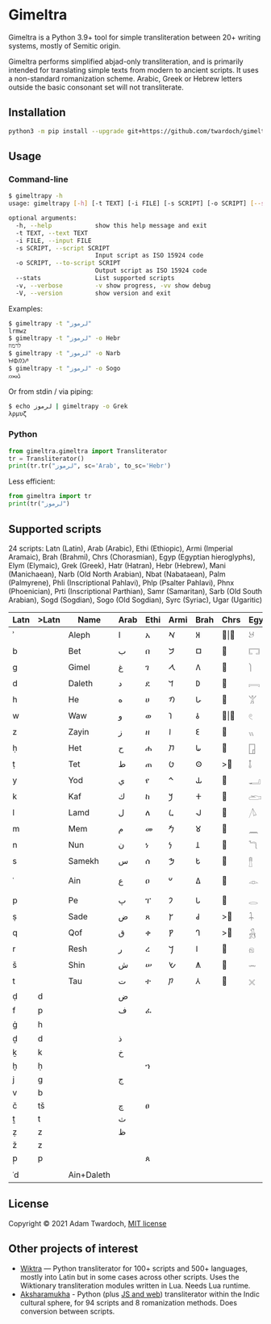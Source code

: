 
# Gimeltra

Gimeltra is a Python 3.9+ tool for simple transliteration between 20+ writing systems, mostly of Semitic origin.

Gimeltra performs simplified abjad-only transliteration, and is primarily intended for translating simple texts from modern to ancient scripts. It uses a non-standard romanization scheme. Arabic, Greek or Hebrew letters outside the basic consonant set will not transliterate.

## Installation

```sh
python3 -m pip install --upgrade git+https://github.com/twardoch/gimeltra
```

## Usage

### Command-line

```sh
$ gimeltrapy -h
usage: gimeltrapy [-h] [-t TEXT] [-i FILE] [-s SCRIPT] [-o SCRIPT] [--stats] [-v] [-V]

optional arguments:
  -h, --help            show this help message and exit
  -t TEXT, --text TEXT
  -i FILE, --input FILE
  -s SCRIPT, --script SCRIPT
                        Input script as ISO 15924 code
  -o SCRIPT, --to-script SCRIPT
                        Output script as ISO 15924 code
  --stats               List supported scripts
  -v, --verbose         -v show progress, -vv show debug
  -V, --version         show version and exit
```

Examples:

```sh
$ gimeltrapy -t "لرموز"
lrmwz
$ gimeltrapy -t "لرموز" -o Hebr
לרמוז
$ gimeltrapy -t "لرموز" -o Narb
𐪁𐪇𐪃𐪅𐪘
$ gimeltrapy -t "لرموز" -o Sogo
𐼌𐼘𐼍𐼇𐼈
```

Or from stdin / via piping:

```sh
$ echo لرموز | gimeltrapy -o Grek
λρμυζ
```

### Python

```python
from gimeltra.gimeltra import Transliterator
tr = Transliterator()
print(tr.tr("لرموز", sc='Arab', to_sc='Hebr')
```

Less efficient:

```python
from gimeltra import tr
print(tr("لرموز")
```

## Supported scripts

24 scripts: Latn (Latin), Arab (Arabic), Ethi (Ethiopic), Armi (Imperial Aramaic), Brah (Brahmi), Chrs (Chorasmian), Egyp (Egyptian hieroglyphs), Elym (Elymaic), Grek (Greek), Hatr (Hatran), Hebr (Hebrew), Mani (Manichaean), Narb (Old North Arabian), Nbat (Nabataean), Palm (Palmyrene), Phli (Inscriptional Pahlavi), Phlp (Psalter Pahlavi), Phnx (Phoenician), Prti (Inscriptional Parthian), Samr (Samaritan), Sarb (Old South Arabian), Sogd (Sogdian), Sogo (Old Sogdian), Syrc (Syriac), Ugar (Ugaritic)

| Latn | >Latn | Name       | Arab | Ethi | Armi | Brah | Chrs       | Egyp | Elym | Grek                   | Hatr | Hebr        | Mani | Narb | Nbat        | Palm       | Phli | Phlp | Phnx | Prti | Samr | Sarb | Sogd | Sogo        | Syrc      | Ugar       |
|------|-------|------------|------|------|------|------|------------|------|------|------------------------|------|-------------|------|------|-------------|------------|------|------|------|------|------|------|------|-------------|-----------|------------|
| ʾ    |       | Aleph      | ا    | አ    | 𐡀   | 𑀅   | 𐾰&#124;𐾱 | 𓃾   | 𐿠   | α&#124;Α               | 𐣠   | א           | 𐫀   | 𐪑   | 𐢀&#124;~𐢁 | 𐡠         | 𐭠   | 𐮀   | 𐤀   | 𐭀   | ࠀ    | 𐩱   | 𐼰   | 𐼁&#124;~𐼀 | ܐ         | 𐎀         |
| b    |       | Bet        | ب    | በ    | 𐡁   | 𑀩   | 𐾲         | 𓉐   | 𐿡   | β&#124;Β               | 𐣡   | בּ           | 𐫁   | 𐪈   | 𐢂&#124;~𐢃 | 𐡡         | 𐭡   | 𐮁   | 𐤁   | 𐭁   | ࠁ    | 𐩨   | 𐼱   | 𐼃&#124;~𐼂 | ܒ         | 𐎁         |
| g    |       | Gimel      | غ    | ገ    | 𐡂   | 𑀕   | 𐾳         | 𓌙   | 𐿢   | γ&#124;Γ               | 𐣢   | ג           | 𐫃   | 𐪔   | 𐢄          | 𐡢         | 𐭢   | 𐮂   | 𐤂   | 𐭂   | ࠂ    | 𐩴   | 𐼲   | 𐼄          | ܓ&#124;ܔ  | 𐎂         |
| d    |       | Daleth     | د    | ደ    | 𐡃   | 𑀥   | 𐾴         | 𓇯   | 𐿣   | δ&#124;Δ               | 𐣣   | ד           | 𐫅   | 𐪕   | 𐢅          | 𐡣         | 𐭣   | 𐮃   | 𐤃   | 𐭃   | ࠃ    | 𐩵   | 𐼹   | 𐼌          | ܕ&#124;ܕ݂ | 𐎄         |
| h    |       | He         | ه    | ሀ    | 𐡄   | 𑀳   | 𐾵         | 𓀠   | 𐿤   | ε&#124;Ε               | 𐣤   | ה           | 𐫆   | 𐪀   | 𐢆&#124;~𐢇 | 𐡤         | 𐭤   | 𐮄   | 𐤄   | 𐭄   | ࠄ    | 𐩠   | 𐼳   | 𐼆&#124;~𐼅 | ܗ         | 𐎅         |
| w    |       | Waw        | و    | ወ    | 𐡅   | 𑀯   | 𐾶&#124;𐾷 | 𓏲   | 𐿥   | υ&#124;Υ               | 𐣥   | ו           | 𐫇   | 𐪅   | 𐢈          | 𐡥         | >𐭥  | >𐮅  | 𐤅   | 𐭅   | ࠅ    | 𐩥   | 𐼴   | 𐼇          | ܘ         | 𐎆         |
| z    |       | Zayin      | ز    | ዘ    | 𐡆   | 𑀚   | 𐾸         | 𓏭   | 𐿦   | ζ&#124;Ζ               | 𐣦   | ז           | 𐫉   | 𐪘   | 𐢉          | 𐡦         | 𐭦   | 𐮆   | 𐤆   | 𐭆   | ࠆ    | >𐩹  | 𐼵   | 𐼈          | ܙ         | 𐎇         |
| ḥ    |       | Het        | ح    | ሐ    | 𐡇   | 𑀖   | 𐾹         | 𓉗   | 𐿧   | η&#124;Η               | 𐣧   | ח           | 𐫍   | 𐪂   | 𐢊          | 𐡧         | 𐭧   | 𐮇   | 𐤇   | 𐭇   | ࠇ    | 𐩢   | 𐼶   | 𐼉          | ܚ&#124;ܚ݂ | 𐎈         |
| ṭ    |       | Tet        | ط    | ጠ    | 𐡈   | 𑀣   | >𐿄        | 𓄤   | 𐿨   | θ&#124;Θ               | 𐣨   | ט           | 𐫎   | 𐪉   | 𐢋          | 𐡨         | 𐭨   | >𐮑  | 𐤈   | 𐭈   | ࠈ    | 𐩷   | >𐽃  | >𐼔         | ܛ&#124;ܜ  | 𐎉         |
| y    |       | Yod        | ي    | የ    | 𐡉   | 𑀬   | 𐾺         | 𓂝   | 𐿩   | ι&#124;Ι               | 𐣩   | י           | 𐫏   | 𐪚   | 𐢌&#124;~𐢍 | 𐡩         | 𐭩   | 𐮈   | 𐤉   | 𐭉   | ࠉ    | 𐩺   | 𐼷   | 𐼊          | ܝ         | 𐎊         |
| k    |       | Kaf        | ك    | ከ    | 𐡊   | 𑀓   | 𐾻         | 𓂧   | 𐿪   | κ&#124;Κ               | 𐣪   | כ&#124;~ך   | 𐫐   | 𐪋   | 𐢎&#124;~𐢏 | 𐡪         | 𐭪   | 𐮉   | 𐤊   | 𐭊   | ࠊ    | 𐩫   | 𐼸   | 𐼋          | ܟ&#124;ܟ݂ | 𐎋         |
| l    |       | Lamd       | ل    | ለ    | 𐡋   | 𑀮   | 𐾼         | 𓌅   | 𐿫   | λ&#124;Λ               | 𐣫   | ל           | 𐫓   | 𐪁   | 𐢐&#124;~𐢑 | 𐡫         | 𐭫   | 𐮊   | 𐤋   | 𐭋   | ࠋ    | 𐩡   | 𐽄   | >𐼌         | ܠ         | 𐎍         |
| m    |       | Mem        | م    | መ    | 𐡌   | 𑀫   | 𐾽         | 𓈖   | 𐿬   | μ&#124;Μ               | 𐣬   | מ&#124;~ם   | 𐫖   | 𐪃   | 𐢒&#124;~𐢓 | 𐡬         | 𐭬   | 𐮋   | 𐤌   | 𐭌   | ࠌ    | 𐩣   | 𐼺   | 𐼍          | ܡ         | 𐎎         |
| n    |       | Nun        | ن    | ነ    | 𐡍   | 𑀦   | 𐾾         | 𓆓   | 𐿭   | ν&#124;Ν               | 𐣭   | נ ן         | 𐫗   | 𐪌   | 𐢔&#124;~𐢕 | 𐡭&#124;𐡮 | 𐭭   | 𐮌   | 𐤍   | 𐭍   | ࠍ    | 𐩬   | 𐼻   | 𐼏&#124;~𐼎 | ܢܢ&#124;ܢ | 𐎐         |
| s    |       | Samekh     | س    | ሰ    | 𐡎   | 𑀱   | 𐾿         | 𓊽   | 𐿮   | ς&#124;Σ               | 𐣮   | ס           | 𐫘   | 𐪊   | 𐢖          | 𐡯         | 𐭮   | 𐮍   | 𐤎   | 𐭎   | ࠎ    | 𐩪   | 𐼼   | 𐼑          | ܣ         | 𐎒         |
| ʿ    |       | Ain        | ع    | ዐ    | 𐡏   | 𑀏   | 𐿀         | 𓁹   | 𐿯   | ω&#124;ο&#124;Ω&#124;Ο | 𐣯   | ע           | 𐫙   | 𐪒   | 𐢗          | 𐡰         | 𐭥   | 𐮅   | 𐤏   | 𐭏   | ࠏ    | 𐩲   | 𐼽   | 𐼓&#124;𐼒  | ܥ         | 𐎓         |
| p    |       | Pe         | پ    | ፐ    | 𐡐   | 𑀧   | 𐿁         | 𓂋   | 𐿰   | π&#124;Π               | 𐣰   | פ&#124;~ף   | 𐫛   | >𐪐  | 𐢘          | 𐡱         | 𐭯   | 𐮎   | 𐤐   | 𐭐   | >ࠐ   | >𐩰  | 𐼾   | 𐼔          | ܦ         | 𐎔         |
| ṣ    |       | Sade       | ض    | ጸ    | 𐡑   | 𑀘   | >𐾿        | 𓇑   | 𐿱   | ϻ&#124;Ϻ               | 𐣱   | צ&#124;~ץ   | 𐫝   | 𐪎   | 𐢙          | 𐡲         | 𐭰   | 𐮏   | 𐤑   | 𐭑   | ࠑ    | 𐩮   | 𐼿   | 𐼖&#124;~𐼕 | ܨ         | 𐎕         |
| q    |       | Qof        | ق    | ቀ    | 𐡒   | 𑀔   | >𐾻        | 𓃻   | 𐿲   | ϙ&#124;Ϙ               | 𐣲   | ק           | 𐫞   | 𐪄   | 𐢚          | 𐡳         | 𐭬   | 𐮋   | 𐤒   | 𐭒   | ࠒ    | 𐩤   | >𐼸  | >𐼋         | ܩ         | 𐎖         |
| r    |       | Resh       | ر    | ረ    | 𐡓   | 𑀭   | 𐿂         | 𓁶   | 𐿳   | ρ&#124;Ρ               | 𐣣   | ר           | 𐫡   | 𐪇   | 𐢛          | 𐡴         | >𐭥  | >𐮅  | 𐤓   | 𐭓   | ࠓ    | 𐩧   | 𐽀   | 𐼘          | ܪ         | 𐎗         |
| š    |       | Shin       | ش    | ሠ    | 𐡔   | 𑀰   | 𐿃         | 𓌓   | 𐿴   | ξ&#124;Ξ               | 𐣴   | ש           | 𐫢   | 𐪏   | 𐢜&#124;~𐢝 | 𐡵         | 𐭱   | 𐮐   | 𐤔   | 𐭔   | ࠔ    | 𐩦   | 𐽁   | 𐼙          | ܫ         | 𐎌&#124;𐎝 |
| t    |       | Tau        | ت    | ተ    | 𐡕   | 𑀢   | 𐿄         | 𓏴   | 𐿵   | τ&#124;Τ               | 𐣵   | ת           | 𐫤   | 𐪗   | 𐢞          | 𐡶         | 𐭲   | 𐮑   | 𐤕   | 𐭕   | ࠕ    | 𐩩   | 𐽂   | 𐼛&#124;~𐼚 | ܬ         | 𐎚         |
| ḍ    | d     |            | ض    |      |      |      |            |      |      |                        |      |             |      | 𐪓   |             |            |      |      |      |      |      |      |      |             |           |            |
| f    | p     |            | ف    | ፈ    |      |      |            |      |      |                        |      | פּ&#124;~ףּ   |      | 𐪐   |             |            |      |      |      |      | ࠐ    | 𐩰   | 𐽃   | >𐼔         |           |            |
| ġ    | h     |            |      |      |      |      |            |      |      |                        |      | גּ           |      | 𐪖   |             |            |      |      |      |      |      |      |      |             |           | 𐎙         |
| ḏ    | d     |            | ذ    |      |      |      |            |      |      |                        |      | דּ           |      |      |             |            |      |      |      |      |      | 𐩹   |      |             |           |            |
| ḵ    | k     |            | خ    |      |      |      |            |      |      |                        |      | כּ&#124;~ךּ   |      |      |             |            |      |      |      |      |      |      |      |             |           |            |
| ḫ    | ḥ     |            |      | ኀ    |      |      |            |      |      |                        |      |             |      |      |             |            |      |      |      |      |      | 𐩭   |      |             |           |            |
| j    | g     |            | ج    |      |      |      |            |      |      |                        |      | ג׳          |      |      |             |            |      |      |      |      |      |      |      |             |           |            |
| v    | b     |            |      |      |      |      |            |      |      | >β                     |      | ב           |      |      |             |            |      |      |      |      |      |      |      |             |           | 𐎜         |
| č    | tš    |            | چ    | ፀ    |      |      |            |      |      |                        |      | צ׳&#124;~ץ׳ |      |      |             |            |      |      |      |      |      |      |      |             |           |            |
| ṯ    | t     |            | ث    |      |      |      |            |      |      |                        |      | תּ           |      |      |             |            |      |      |      |      |      |      |      |             |           | 𐎘         |
| ẓ    | z     |            | ظ    |      |      |      |            |      |      |                        |      |             |      |      |             |            |      |      |      |      |      |      |      |             |           | 𐎑         |
| ž    | z     |            |      |      |      |      |            |      |      |                        |      | ז׳          |      |      |             |            |      |      |      |      |      |      |      |             |           |            |
| p̣   | p     |            |      | ጰ    |      |      |            |      |      |                        |      |             |      |      |             |            |      |      |      |      |      |      |      |             |           |            |
|      |       |            |      |      |      |      |            |      |      |                        |      |             |      |      |             |            |      |      |      |      |      |      |      |             |           |            |
| ʿd   |       | Ain+Daleth |      |      |      |      |            |      |      |                        |      |             |      |      |             |            |      |      |      |      |      |      |      | 𐼧          |           |            |


## License

Copyright © 2021 Adam Twardoch, [MIT license](./LICENSE)

## Other projects of interest

- [Wiktra](https://github.com/kbatsuren/wiktra/) — Python transliterator for 100+ scripts and 500+ languages, mostly into Latin but in some cases across other scripts. Uses the Wiktionary transliteration modules written in Lua. Needs Lua runtime.
- [Aksharamukha](https://github.com/virtualvinodh/aksharamukha-python) - Python (plus [JS and web](https://github.com/virtualvinodh/aksharamukha)) transliterator within the Indic cultural sphere, for 94 scripts and 8 romanization methods. Does conversion between scripts.
